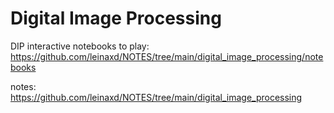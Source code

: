 # Digital Image Processing


DIP interactive notebooks to play:
  https://github.com/leinaxd/NOTES/tree/main/digital_image_processing/notebooks
  
  
  
notes:
  https://github.com/leinaxd/NOTES/tree/main/digital_image_processing
